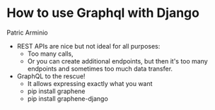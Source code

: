 # How to use Graphql with Django

Patric Arminio

- REST APIs are nice but not ideal for all purposes:
  - Too many calls,
  - Or you can create additional endpoints, but then it's too many endpoints
    and sometimes too much data transfer.
- GraphQL to the rescue!
  - It allows expressing exactly what you want
  - pip install graphene
  - pip install graphene-django

